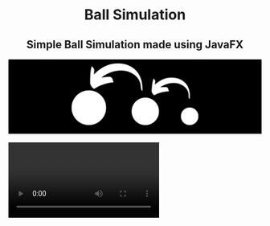 <h1 align="center">Ball Simulation</h1>
<h2 align="center">Simple Ball Simulation made using JavaFX</h2>
<img src="images/banner.png">

<video src="./images/2024-01-02%2022-37-07.mp4"></video>
